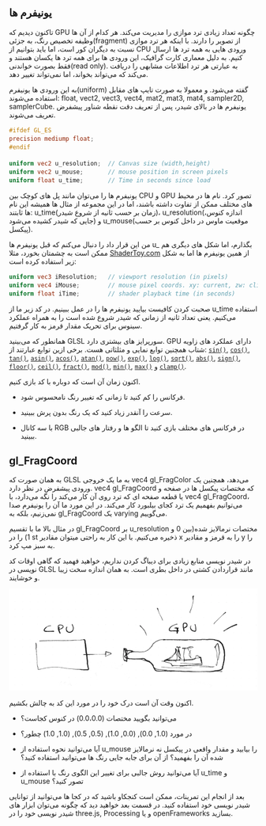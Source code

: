 ## یونیفرم ها

تاکنون دیدیم که GPU چگونه تعداد زیادی ترد موازی را مدیریت می‌کند. هر کدام از آن ها وظیفه تخصیص رنگ، به جزئی(fragment) از تصویر را دارند. با اینکه هر ترد موازی نسبت به دیگران کور است، اما باید بتوانیم از CPU ورودی هایی به همه ترد ها ارسال کنیم. به دلیل معماری کارت گرافیک، این ورودی ها برای همه ترد ها یکسان هستند و فقط بصورت خواندنی(read only). به عبارتی هر ترد اطلاعات مشابهی را دریافت می‌کند که می‌تواند بخواند، اما نمی‌تواند تغییر دهد.

به این ورودی ها یونیفرم(uniform) گفته می‌شود. و معمولا به صورت تایپ های مقابل استفاده می‌شوند: float, vect2, vect3, vect4, mat2, mat3, mat4, sampler2D, samplerCube. یونیفرم ها در بالای شیدر، پس از تعریف دقت نقطه شناور پیشفرض تعریف می‌شوند.

```glsl
#ifdef GL_ES
precision mediump float;
#endif

uniform vec2 u_resolution;  // Canvas size (width,height)
uniform vec2 u_mouse;       // mouse position in screen pixels
uniform float u_time;       // Time in seconds since load
```

یونیفرم ها را می‌توان مانند پل های کوچک بین CPU و GPU تصور کرد. نام ها در محیط های مختلف ممکن از تفاوت داشته باشند، اما در این مجموعه از مثال ها همیشه این نام ها ثابتند: u_time(زمان بر حسب ثانیه از شروع شیدر)، u_resolution(اندازه کنوس، جایی که شیدر کشیده می‌شود) و u_mouse(موقعیت ماوس در داخل کنوس بر حسب پیکسل).

من این قرار داد را دنبال می‌کنم که قبل یونیفرم ها u_ بگذارم، اما شکل های دیگری هم ممکن است به چشمتان بخورد، مثلا [ShaderToy.com](https://www.shadertoy.com/) از همین یونیفرم ها اما به شکل زیر استفاده کرده است:

```glsl
uniform vec3 iResolution;   // viewport resolution (in pixels)
uniform vec4 iMouse;        // mouse pixel coords. xy: current, zw: click
uniform float iTime;        // shader playback time (in seconds)
```

صحبت کردن کافیست بیایید یونیفرم ها را در عمل ببینیم. در کد زیر ما از u_time استفاده می‌کنیم. یعنی تعداد ثانیه از زمانی که شیدر شروع شده است را به همراه عملکرد سینوس برای تحریک مقدار قرمز به کار گرفتیم.

<div class="codeAndCanvas" data="time.frag"></div>

همانطور که می‌بینید GLSL سورپرایز های بیشتری دارد. GPU دارای عملکرد های زاویه شتاب همچنین توابع نمایی و مثلثاتی هست. برخی ازین توابع عبارتند از: [`sin()`](../glossary/?search=sin), [`cos()`](../glossary/?search=cos), [`tan()`](../glossary/?search=tan), [`asin()`](../glossary/?search=asin), [`acos()`](../glossary/?search=acos), [`atan()`](../glossary/?search=atan), [`pow()`](../glossary/?search=pow), [`exp()`](../glossary/?search=exp), [`log()`](../glossary/?search=log), [`sqrt()`](../glossary/?search=sqrt), [`abs()`](../glossary/?search=abs), [`sign()`](../glossary/?search=sign), [`floor()`](../glossary/?search=floor), [`ceil()`](../glossary/?search=ceil), [`fract()`](../glossary/?search=fract), [`mod()`](../glossary/?search=mod), [`min()`](../glossary/?search=min), [`max()`](../glossary/?search=max) و [`clamp()`](../glossary/?search=clamp).

اکنون زمان آن است که دوباره با کد بازی کنیم.

* فرکانس را کم کنید تا زمانی که تغییر رنگ نامحسوس شود.

* سرعت را آنقدر زیاد کنید که یک رنگ بدون پرش ببینید.

* با سه کانال RGB در فرکانس های مختلف بازی کنید تا الگو ها و رفتار های جالبی ببینید.

## gl_FragCoord

به همان صورت که GLSL به ما یک خروجی vec4 gl_FragColor می‌دهد، همچنین یک ورودی پیشفرض در نظر دارد. vec4 gl_FragCoord که مختصات پیکسل ها در صفحه و یا قطعه صفحه ای که ترد روی آن کار می‌کند را نگه می‌دارد، با vec4 gl_FragCoord، می‌توانیم بفهمیم یک ترد کجای بیلبورد کار می‌کند. در این مورد ما آن را یونیفرم صدا نمی‌زنیم، بلکه به gl_FragCoord یک varying می‌گوییم.

<div class="codeAndCanvas" data="space.frag"></div>

در مثال بالا ما با تقسیم gl_FragCoord بر u_resolution مختصات نرمالایز شده(بین 0 و 1) را در st ذخیره می‌کنیم. با این کار به راحتی میتوان مقادیر x را به قرمز و مقادیر y را به سبز مپ کرد.

در شیدر نویسی منابع زیادی برای دیباگ کردن نداریم، خواهید فهمید که گاهی اوقات کد نویسی در GLSL مانند قراردادن کشتی در داخل بطری است. به همان اندازه سخت زیبا و خوشایند.

![](08.png)

اکنون وقت آن است درک خود را در مورد این کد به چالش بکشیم.

* می‌توانید بگویید مختصات (0.0،0.0) در کنوس کجاست؟

* در مورد (1.0, 0.0), (0.0, 1.0), (0.5, 0.5), (1.0, 1.0) چطور؟

* آیا می‌توانید نحوه استفاده از u_mouse را بیابید و مقدار واقعی در پیکسل نه نرمالایز شده آن را بفهمید؟ از آن برای جابه جایی رنگ ها می‌توانید استفاده کنید؟

* آیا می‌توانید روش جالبی برای تغییر این الگوی رنگ با استفاده از u_time و u_mouse تصور کنید؟

بعد از انجام این تمرینات، ممکن است کنجکاو باشید که در کجا ها می‌توانید از توانایی شیدر نویسی خود استفاده کنید. در قسمت بعد خواهید دید که چگونه می‌توان ابزار های شیدر نویسی خود را در three.js, Processing و یا openFrameworks بسازید.